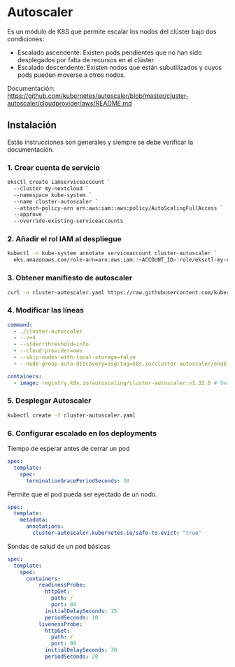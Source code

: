 # Autoscaler

Es un módulo de K8S que permite escalar los nodos del clúster bajo dos condiciones:

- Escalado ascendente: Existen pods pendientes que no han sido desplegados por falta de recursos en el clúster
- Escalado descendente: Existen nodos que están subutilizados y cuyos pods pueden moverse a otros nodos.

Documentación: <https://github.com/kubernetes/autoscaler/blob/master/cluster-autoscaler/cloudprovider/aws/README.md>

## Instalación

Estás instrucciones son generales y siempre se debe verificar la documentación.

### 1. Crear cuenta de servicio

```bash
eksctl create iamserviceaccount `
  --cluster my-nextcloud `
  --namespace kube-system `
  --name cluster-autoscaler `
  --attach-policy-arn arn:aws:iam::aws:policy/AutoScalingFullAccess `
  --approve `
  --override-existing-serviceaccounts
```

### 2. Añadir el rol IAM al despliegue

```bash
kubectl -n kube-system annotate serviceaccount cluster-autoscaler `
  eks.amazonaws.com/role-arn=arn:aws:iam::<ACCOUNT_ID>:role/eksctl-my-nextcloud-cluster-ServiceRole-<RANDOM>
```

### 3. Obtener manifiesto de autoscaler

```bash
curl -o cluster-autoscaler.yaml https://raw.githubusercontent.com/kubernetes/autoscaler/cluster-autoscaler-1.32.0/cluster-autoscaler/cloudprovider/aws/examples/cluster-autoscaler-one-asg.yaml
```

### 4. Modificar las líneas

```yaml
command:
  - ./cluster-autoscaler
  - --v=4
  - --stderrthreshold=info
  - --cloud-provider=aws
  - --skip-nodes-with-local-storage=false
  - --node-group-auto-discovery=asg:tag=k8s.io/cluster-autoscaler/enabled,k8s.io/cluster-autoscaler/my-nextcloud
```

```yaml
containers:
  - image: registry.k8s.io/autoscaling/cluster-autoscaler:v1.32.0 # Versión de autoscaler deseada
```

### 5. Desplegar Autoscaler

```bash
kubectl create -f cluster-autoscaler.yaml
```

### 6. Configurar escalado en los deployments

Tiempo de esperar antes de cerrar un pod

```yaml
spec:
  template:
    spec:
      terminationGracePeriodSeconds: 30
```

Permite que el pod pueda ser eyectado de un nodo.

```yaml
spec:
  template:
    metadata:
      annotations:
        cluster-autoscaler.kubernetes.io/safe-to-evict: "true"
```

Sondas de salud de un pod básicas

```yaml
spec:
  template:
    spec:
      containers:
          readinessProbe:
            httpGet:
              path: /
              port: 80
            initialDelaySeconds: 15
            periodSeconds: 10
          livenessProbe:
            httpGet:
              path: /
              port: 80
            initialDelaySeconds: 30
            periodSeconds: 20
```
